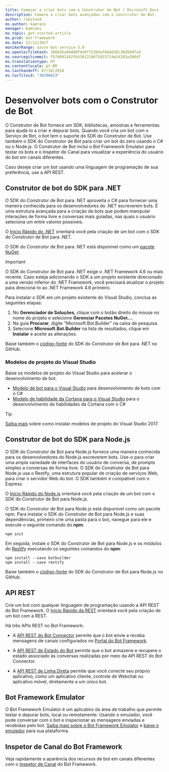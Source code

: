 ```yaml
---
title: Começar a criar bots com o Construtor de Bot | Microsoft Docs
description: Comece a criar bots avançados com o Construtor de Bot.
author: robstand
ms.author: kamrani
manager: kamrani
ms.topic: get-started-article
ms.prod: bot-framework
ms.date: 12/13/2017
monikerRange: azure-bot-service-3.0
ms.openlocfilehash: 208bd5a49400f9e9ff230dafb6dd20c36d50dfad
ms.sourcegitcommit: f576981342fb3361216675815714e24281e20ddf
ms.translationtype: HT
ms.contentlocale: pt-BR
ms.lasthandoff: 07/18/2018
ms.locfileid: "39296623"
---
```

# <a name="develop-bots-with-bot-builder"></a>Desenvolver bots com o Construtor de Bot
O Construtor de Bot fornece um SDK, bibliotecas, amostras e ferramentas para ajudá-lo a criar e depurar bots. Quando você cria um bot com o Serviço de Bot, o bot tem o suporte do SDK do Construtor de Bot. Use também o SDK do Construtor de Bot para criar um bot do zero usando o C# ou o Node.js. O Construtor de Bot inclui o Bot Framework Emulator para testar os bots e o Inspetor de Canal para visualizar a experiência do usuário do bot em canais diferentes.

Caso deseje criar um bot usando uma linguagem de programação de sua preferência, use a API REST.

## <a name="bot-builder-sdk-for-net"></a>Construtor de bot do SDK para .NET
O SDK do Construtor de Bot para .NET aproveita o C# para fornecer uma maneira conhecida para os desenvolvedores do .NET escreverem bots. É uma estrutura avançada para a criação de bots que podem manipular interações de forma livre e conversas mais guiadas, nas quais o usuário seleciona um entre valores possíveis. 

O [Início Rápido do .NET](~/dotnet/bot-builder-dotnet-quickstart.md) orientará você pela criação de um bot com o SDK do Construtor de Bot para .NET.

O SDK do Construtor de Bot para .NET está disponível como um [pacote NuGet](https://www.nuget.org/packages/Microsoft.Bot.Builder/).

> [!IMPORTANT]
> O SDK do Construtor de Bot para .NET exige o .NET Framework 4.6 ou mais recente. Caso esteja adicionando o SDK a um projeto existente direcionado a uma versão inferior do .NET Framework, você precisará atualizar o projeto para direcioná-lo ao .NET Framework 4.6 primeiro.

Para instalar o SDK em um projeto existente do Visual Studio, conclua as seguintes etapas:

1. No **Gerenciador de Soluções**, clique com o botão direito do mouse no nome do projeto e selecione **Gerenciar Pacotes NuGet...**.
2. Na guia **Procurar**, digite "Microsoft.Bot.Builder" na caixa de pesquisa.
3. Selecione **Microsoft.Bot.Builder** na lista de resultados, clique em **Instalar** e aceite as alterações.

Baixe também o [código-fonte](https://github.com/Microsoft/BotBuilder/tree/master/CSharp) do SDK do Construtor de Bot para .NET no GitHub.

### <a name="visual-studio-project-templates"></a>Modelos de projeto do Visual Studio
Baixe os modelos de projeto do Visual Studio para acelerar o desenvolvimento de bot.

* [Modelo de bot para o Visual Studio][bot-template] para desenvolvimento de bots com o C#
* [Modelo de habilidade da Cortana para o Visual Studio][cortana-template] para o desenvolvimento de habilidades da Cortana com o C#

> [!TIP]
> <a href="/visualstudio/ide/how-to-locate-and-organize-project-and-item-templates" target="_blank">Saiba mais</a> sobre como instalar modelos de projeto do Visual Studio 2017.

## <a name="bot-builder-sdk-for-nodejs"></a>Construtor de bot do SDK para Node.js
O SDK do Construtor de Bot para Node.js fornece uma maneira conhecida para os desenvolvedores do Node.js escreverem bots. Use-o para criar uma ampla variedade de interfaces do usuário de conversa, de prompts simples a conversas de forma livre. O SDK do Construtor de Bot para Node.js usa o Restify, uma estrutura popular de criação de serviços Web, para criar o servidor Web do bot. O SDK também é compatível com o Express. 

O [Início Rápido do Node.js](~/nodejs/bot-builder-nodejs-quickstart.md) orientará você pela criação de um bot com o SDK do Construtor de Bot para Node.js. 

O SDK do Construtor de Bot para Node.js está disponível como um pacote npm. Para instalar o SDK do Construtor de Bot para Node.js e suas dependências, primeiro crie uma pasta para o bot, navegue para ele e execute o seguinte comando do **npm**:

```nodejs
npm init
```

Em seguida, instale o SDK do Construtor de Bot para Node.js e os módulos do <a href="http://restify.com/" target="_blank">Restify</a> executando os seguintes comandos do **npm**:

```nodejs
npm install --save botbuilder
npm install --save restify
```

Baixe também o [código-fonte](https://github.com/Microsoft/BotBuilder/tree/master/Node) do SDK do Construtor de Bot para Node.js no GitHub.

## <a name="rest-api"></a>API REST

Crie um bot com qualquer linguagem de programação usando a API REST do Bot Framework. O [Início Rápido da REST](rest-api/bot-framework-rest-connector-quickstart.md) orientará você pela criação de um bot com a REST.

Há três APIs REST no Bot Framework:

 - A [API REST do Bot Connector][connectorAPI] permite que o bot envie e receba mensagens de canais configurados no [Portal do Bot Framework](https://dev.botframework.com/). 

- A [API REST de Estado do Bot][stateAPI] permite que o bot armazene e recupere o estado associado às conversas realizadas por meio da API REST do Bot Connector.

- A [API REST de Linha Direta][directLineAPI] permite que você conecte seu próprio aplicativo, como um aplicativo cliente, controle de Webchat ou aplicativo móvel, diretamente a um único bot.

## <a name="bot-framework-emulator"></a>Bot Framework Emulator
O Bot Framework Emulator é um aplicativo da área de trabalho que permite testar e depurar bots, local ou remotamente. Usando o emulador, você pode conversar com o bot e inspecionar as mensagens enviadas e recebidas pelo bot. [Saiba mais sobre o Bot Framework Emulator](~/bot-service-debug-emulator.md) e [baixe o emulador](http://emulator.botframework.com) para sua plataforma.

## <a name="bot-framework-channel-inspector"></a>Inspetor de Canal do Bot Framework
Veja rapidamente a aparência dos recursos de bot em canais diferentes com o [Inspetor de Canal](bot-service-channel-inspector.md) do Bot Framework.

[bot-template]: http://aka.ms/bf-bc-vstemplate
[cortana-template]: https://aka.ms/bf-cortanaskill-template


[connectorAPI]: https://docs.botframework.com/en-us/restapi/connector/#navtitle
 
[stateAPI]: https://docs.botframework.com/en-us/restapi/state/#navtitle

[directLineAPI]: https://docs.botframework.com/en-us/restapi/directline3/#navtitle
